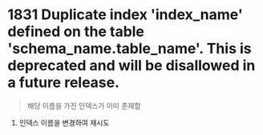 1831 Duplicate index 'index_name' defined on the table 'schema_name.table_name'. This is deprecated and will be disallowed in a future release.
===
>해당 이름을 가진 인덱스가 이미 존재함

1. 인덱스 이름을 변경하여 재시도
